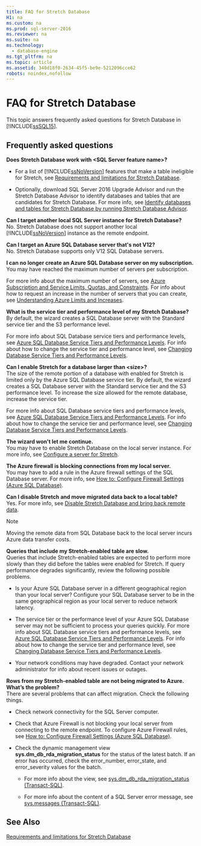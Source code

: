 ```yaml
---
title: FAQ for Stretch Database
H1: na
ms.custom: na
ms.prod: sql-server-2016
ms.reviewer: na
ms.suite: na
ms.technology: 
  - database-engine
ms.tgt_pltfrm: na
ms.topic: article
ms.assetid: 340d18f0-2634-45f5-be9e-5212096cce62
robots: noindex,nofollow
---
```

# FAQ for Stretch Database
  This topic answers frequently asked questions for Stretch Database in [!INCLUDE[ssSQL15](../../Topics/TopicNameContainA/includes/ssSQL15_md.md)].  
  
## Frequently asked questions  
 **Does Stretch Database work with <SQL Server feature name\>?**  
 -   For a list of [!INCLUDE[ssNoVersion](../../Topics/TopicNameContainA/includes/ssNoVersion_md.md)] features that make a table ineligible for Stretch, see [Requirements and limitations for Stretch Database](../../Topics/TopicNameNotContainA/Requirements-and-limitations-for-Stretch-Database.md).  
  
-   Optionally, download SQL Server 2016 Upgrade Advisor and run the Stretch Database Advisor to identify databases and tables that are candidates for Stretch Database. For more info, see [Identify databases and tables for Stretch Database by running Stretch Database Advisor](../../Topics/TopicNameNotContainA/Identify-databases-and-tables-for-Stretch-Database-by-running-Stretch-Database-Advisor.md).  
  
 **Can I target another local SQL Server instance for Stretch Database?**  
 No. Stretch Database does not support another local [!INCLUDE[ssNoVersion](../../Topics/TopicNameContainA/includes/ssNoVersion_md.md)] instance as the remote endpoint.  
  
 **Can I target an Azure SQL Database server that's not V12?**  
 No. Stretch Database supports only V12 SQL Database servers.  
  
 **I can no longer create an Azure SQL Database server on my subscription.**  
 You may have reached the maximum number of servers per subscription.  
  
 For more info about the maximum number of servers, see [Azure Subscription and Service Limits, Quotas, and Constraints](http://azure.microsoft.com/documentation/articles/azure-subscription-service-limits/). For info about how to request an increase in the number of servers that you can create, see [Understanding Azure Limits and Increases](http://azure.microsoft.com/blog/2014/06/04/azure-limits-quotas-increase-requests/).  
  
 **What is the service tier and performance level of my Stretch Database?**  
 By default, the wizard creates a SQL Database server with the Standard service tier and the S3 performance level.  
  
 For more info about SQL Database service tiers and performance levels, see [Azure SQL Database Service Tiers and Performance Levels](https://msdn.microsoft.com/library/azure/dn741336.aspx). For info about how to change the service tier and performance level, see [Changing Database Service Tiers and Performance Levels](https://msdn.microsoft.com/en-us/library/azure/dn369872.aspx).  
  
 **Can I enable Stretch for a database larger than <size\>?**  
 The size of the remote portion of a database with enabled for Stretch is limited only by the Azure SQL Database service tier. By default, the wizard creates a SQL Database server with the Standard service tier and the S3 performance level. To increase the size allowed for the remote database, increase the service tier.  
  
 For more info about SQL Database service tiers and performance levels, see [Azure SQL Database Service Tiers and Performance Levels](https://msdn.microsoft.com/library/azure/dn741336.aspx). For info about how to change the service tier and performance level, see [Changing Database Service Tiers and Performance Levels](https://msdn.microsoft.com/en-us/library/azure/dn369872.aspx).  
  
 **The wizard won't let me continue.**  
 You may have to enable Stretch Database on the local server instance. For more info, see [Configure a server for Stretch](../../Topics/TopicNameContainA/Configure-a-server-for-Stretch.md).  
  
 **The Azure firewall is blocking connections from my local server.**  
 You may have to add a rule in the Azure firewall settings of the SQL Database server. For more info, see [How to: Configure Firewall Settings (Azure SQL Database)](https://msdn.microsoft.com/library/azure/jj553530.aspx).  
  
 **Can I disable Stretch and move migrated data back to a local table?**  
 Yes. For more info, see [Disable Stretch Database and bring back remote data](../../Topics/TopicNameNotContainA/Disable-Stretch-Database-and-bring-back-remote-data.md).  
  
> [!NOTE]  
>  Moving the remote data from SQL Database back to the local server incurs Azure data transfer costs.  
  
 **Queries that include my Stretch-enabled table are slow.**  
 Queries that include Stretch-enabled tables are expected to perform more slowly than they did before the tables were enabled for Stretch. If query performance degrades significantly, review the following possible problems.  
  
-   Is your Azure SQL Database server in a different geographical region than your local server? Configure your SQL Database server to be in the same geographical region as your local server to reduce network latency.  
  
-   The service tier or the performance level of your Azure SQL Database server may not be sufficient to process your queries quickly. For more info about SQL Database service tiers and performance levels, see [Azure SQL Database Service Tiers and Performance Levels](https://msdn.microsoft.com/library/azure/dn741336.aspx). For info about how to change the service tier and performance level, see [Changing Database Service Tiers and Performance Levels](https://msdn.microsoft.com/en-us/library/azure/dn369872.aspx).  
  
-   Your network conditions may have degraded. Contact your network administrator for info about recent issues or outages.  
  
 **Rows from my Stretch-enabled table are not being migrated to Azure. What’s the problem?**  
 There are several problems that can affect migration. Check the following things.  
  
-   Check network connectivity for the SQL Server computer.  
  
-   Check that Azure Firewall is not blocking your local server from connecting to the remote endpoint. To configure Azure Firewall rules, see [How to: Configure Firewall Settings (Azure SQL Database)](https://msdn.microsoft.com/en-us/library/azure/jj553530.aspx).  
  
-   Check the dynamic management view **sys.dm_db_rda_migration_status** for the status of the latest batch. If an error has occurred, check the error_number, error_state, and error_severity values for the batch.  
  
    -   For more info about the view, see [sys.dm_db_rda_migration_status &#40;Transact-SQL&#41;](../Topic/sys.dm_db_rda_migration_status%20\(Transact-SQL\).md).  
  
    -   For more info about the content of a SQL Server error message, see [sys.messages &#40;Transact-SQL&#41;](../Topic/sys.messages%20\(Transact-SQL\).md).  
  
## See Also  
 [Requirements and limitations for Stretch Database](../../Topics/TopicNameNotContainA/Requirements-and-limitations-for-Stretch-Database.md)  
  
  